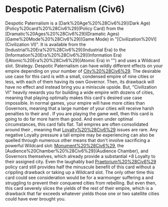 # Despotic Paternalism (Civ6)

Despotic Paternalism is a [Dark%20Age%20%28Civ6%29](Dark Age) [Policy%20card%20%28Civ6%29](Policy Card) from the [Dramatic%20Ages%20%28Civ6%29](Dramatic Ages) [Game%20Mode%20%28Civ6%29](Game Mode) in "[Civilization%20VI](Civilization VI)". It is available from the [Industrial%20Era%20%28Civ6%29](Industrial Era) to the [Information%20Era%20%28Civ6%29](Information Era) ([Atomic%20Era%20%28Civ6%29](Atomic Era) in "") and uses a Wildcard slot.
Strategy.
Despotic Paternalism can have wildly different effects on your empire depending on your number of [City%20%28Civ6%29](cities). The desirable use case for this card is with a small, condensed empire of nine cities or less, with each of them having its own Governor. Then, its drawback will have no effect and instead bring you a miniscule upside.
But, "Civilization VI" heavily rewards you for building a wide empire with dozens of cities, meaning that playing optimally makes this card's desired use case impossible. In normal games, your empire will have more cities than Governors, meaning that a large number of your cities will receive harsh penalties to their and . If you are playing the game well, then this card is going to do far more harm than good.
And even under optimal circumstances, this card falls flat. Tall empires are often consolidated around their , meaning that [Loyalty%20%28Civ6%29](Loyalty) issues are rare. Any negative Loyalty pressure a tall empire may be experiencing can also be quelled through numerous other means that don't involve sacrificing a powerful Wildcard slot: [Monument%20%28Civ6%29](Monuments), the [Audience%20Chamber%20%28Civ6%29](Audience Chamber), and Governors themselves, which already provide a substantial +8 Loyalty to their assigned city. Even the laughably bad [Praetorium%20%28Civ6%29](Praetorium) policy card still provides half the minuscule benefit of this card without a crippling drawback or taking up a Wildcard slot. The only other time this card could see consideration would be for a warmonger suffering a and struggling to prevent their conquered cities from rebelling. But even then, this card severely slices the yields of the rest of their empire, which is a drawback that far exceeds whatever yields those one or two satellite cities could have ever brought you.